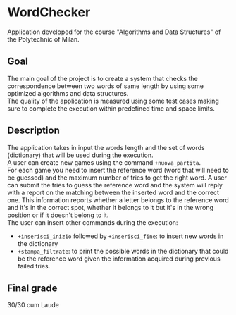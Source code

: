 # WordChecker

Application developed for the course "Algorithms and Data Structures" of the Polytechnic of Milan.

## Goal
The main goal of the project is to create a system that checks the correspondence between two words of same length by using some optimized algorithms and data structures.  
The quality of the application is measured using some test cases making sure to complete the execution within predefined time and space limits.

## Description
The application takes in input the words length and the set of words (dictionary) that will be used during the execution.  
A user can create new games using the command ```+nuova_partita```.  
For each game you need to insert the reference word (word that will need to be guessed) and the maximum number of tries to get the right word. A user can submit the tries to guess the reference word and the system will reply with a report on the matching between the inserted word and the correct one. This information reports whether a letter belongs to the reference word and it's in the correct spot, whether it belongs to it but it's in the wrong position or if it doesn't belong to it.  
The user can insert other commands during the execution:
- ```+inserisci_inizio``` followed by ```+inserisci_fine```: to insert new words in the dictionary
- ```+stampa_filtrate```: to print the possible words in the dictionary that could be the reference word given the information acquired during previous failed tries.

## Final grade
30/30 cum Laude
